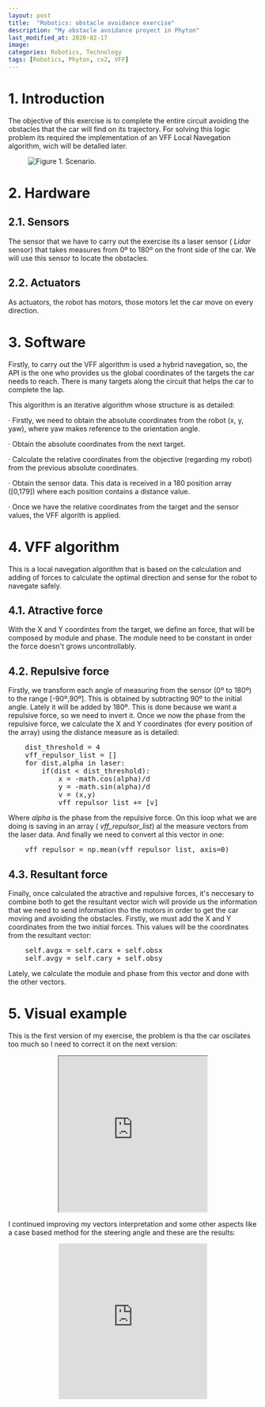 ```yaml
---
layout: post
title:  "Robotics: obstacle avoidance exercise"
description: "My obstacle avoidance proyect in Phyton"
last_modified_at: 2020-02-17
image:
categories: Robotics, Technology
tags: [Robotics, Phyton, cv2, VFF]
---
```


# 1. Introduction
The objective of this exercise is to complete the entire circuit avoiding the obstacles that the car will find on its trajectory.
For solving this logic problem its required the implementation of an VFF Local Navegation algorithm, wich will be detalled later.

<figure class="align-center">
  <img src="{{ '/assets/images/blog/p3.png' | absolute_url }}" alt="Figure 1. Scenario.">
</figure>


# 2. Hardware
## 2.1. Sensors
The sensor that we have to carry out the exercise its a laser sensor (<em> Lidar </em> sensor) that takes measures from 0º to 180º on the front side of the car. We will use this sensor to locate the obstacles.

## 2.2. Actuators
As actuators, the robot has motors, those motors let the car move on every direction.

# 3. Software
Firstly, to carry out the VFF algorithm is used a hybrid navegation, so, the API is the one who provides us the global coordinates of the targets the car needs to reach. There is many targets along the circuit that helps the car to complete the lap.

This algorithm is an iterative algorithm whose structure is as detailed:

<p>
    · Firstly, we need to obtain the absolute coordinates from the robot (x, y, yaw), where yaw makes reference to the orientation angle.
</p>
<p>
    · Obtain the absolute coordinates from the next target.
</p>
<p>
    · Calculate the relative coordinates from the objective (regarding my robot) from the previous absolute coordinates.
</p>
<p>
    · Obtain the sensor data. This data is received in a 180 position array ([0,179]) where each position contains a distance value.
 </p>
 <p>
    · Once we have the relative coordinates from the target and the sensor values, the VFF algorith is applied.
  </p>
  
# 4. VFF algorithm
This is a local navegation algorithm that is based on the calculation and adding of forces to calculate the optimal direction and sense for the robot to navegate safely.

## 4.1. Atractive force
With the X and Y coordintes from the target, we define an force, that will be composed by module and phase. The module need to be constant in order the force doesn't grows uncontrollably.

## 4.2. Repulsive force
Firstly, we transform each angle of measuring from the sensor (0º to 180º) to the range [-90º,90º]. This is obtained by subtracting 90º to the initial angle. Lately it will be added by 180º. This is done because we want a repulsive force, so we need to invert it. Once we now the phase from the repulsive force, we calculate the X and Y coordinates (for every position of the array) using the distance measure as is detailed:

<pre>
    dist_threshold = 4
    vff_repulsor_list = []
    for dist,alpha in laser:
        if(dist < dist_threshold):
            x = -math.cos(alpha)/d
            y = -math.sin(alpha)/d
            v = (x,y)
            vff_repulsor_list += [v]
</pre>
Where <em> alpha </em> is the phase from the repulsive force. On this loop what we are doing is saving in an array (<em> vff_repulsor_list</em>) al the measure vectors from the laser data. And finally we need to convert al this vector in one:

<pre>
    vff_repulsor = np.mean(vff_repulsor_list, axis=0)
</pre>

## 4.3. Resultant force
Finally, once calculated the atractive and repulsive forces, it's neccesary to combine both to get the resultant vector wich will provide us the information that we need to send information tho the motors in order to get the car moving and avoiding the obstacles.
Firstly, we must add the X and Y coordinates from the two initial forces. This values will be the coordinates from the resultant vector:
<pre>
    self.avgx = self.carx + self.obsx
    self.avgy = self.cary + self.obsy
</pre>
Lately, we calculate the module and phase from this vector and done with the other vectors.

# 5. Visual example
This is the first version of my exercise, the problem is tha the car oscilates too much so I need to correct it on the next version:
<div align="center">
<pre>
<iframe width="auto" height="315" src="https://www.youtube.com/embed/bNhEaRjoX08" frameborder="1" allow="accelerometer; autoplay; encrypted-media; gyroscope; picture-in-picture" allowfullscreen></iframe>
</pre>
</div>

I continued improving my vectors interpretation and some other aspects like a case based method for the steering angle and these are the results:
<div align="center">
<pre>
<iframe width="auto" height="315" src="https://www.youtube.com/embed/A17T6BaYDo8" frameborder="0" allow="accelerometer; autoplay; encrypted-media; gyroscope; picture-in-picture" allowfullscreen></iframe>
</pre>
</div>
